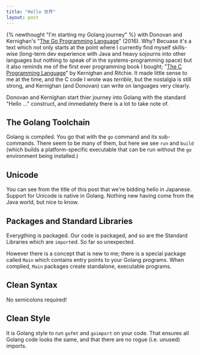 ```yaml
---
title: "Hello 世界"
layout: post
---
```

{% newthought "I'm starting my Golang journey" %} with Donovan and Kernighan's "[The Go Programming Language](https://www.gopl.io/)" (2016).  Why? Becuase it's a text which not only starts at the point where I currently find myself skills-wise (long-term dev experience with Java and heavy sojourns into other languages but nothing to speak of in the systems-programming space) but it also reminds me of the first ever programming book I bought; "[The C Programming Language](https://www.cprogramming.com/books/ritchie.html)" by Kernighan and Ritchie.  It made little sense to me at the time, and the C code I wrote was _terrible_, but the nostalgia is still strong, and Kernighan (and Donovan) can write on languages very clearly.

Donovan and Kernighan start thier journey into Golang with the standard "Hello ..." construct, and immediately there is a lot to take note of.

## The Golang Toolchain
Golang is compiled.  You go that with the `go` command and its sub-commands.  There seem to be many of them, but here we see `run` and `build` (which builds a platform-specific executable that can be run without the `go` environment being installed.)

## Unicode
You can see from the title of this post that we're bidding hello in Japanese.  Support for Unicode is native in Golang.  Nothing new having come from the Java world, but nice to know.

## Packages and Standard Libraries
Everygthing is packaged.  Our code is packaged, and so are the Standard Libraries which are `import`ed.  So far so unexpected. 

However there is a concept that is new to me; there is a special package called `Main` which contains entry points to your Golang programs. When complied, `Main` packages create standalone, executable programs.

## Clean Syntax
No semicolons required!

## Clean Style
It is Golang style to run `gofmt` and `goimport` on your code.  That ensures all Golang code looks the same, and that there are no rogue (i.e. unused) imports.